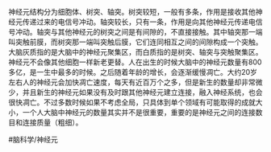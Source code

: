 神经元结构分为细胞体、树突、轴突。树突较短，一般有多条，作用是接收其他神经元传递过来的电信号冲动。轴突较长，只有一条，作用是向其他神经元传递电信号冲动。轴突与其他神经元的树突之间是有间隙的，不直接接触。其中轴突那一端叫突触前膜，而树突那一端叫突触后膜，它们连同相互之间的间隙构成一个突触。
大脑灰质指的是大脑中的神经元聚集区，而白质指的是树突、轴突与突触聚集区。
神经元不会像其他细胞一样新老更替。人在出生的时候大脑中的神经元数量有800多亿，是一生中最多的时候。之后随着年龄的增长，会逐渐缓慢凋亡。大约20岁左右人的神经元会加快凋亡速度，每天有近百万个之多，但是新生的数量却非常微少，并且新生的神经元如果没有及时跟其他神经元建立连接，融入神经系统，也会很快凋亡。不过多数时候如果不考虑全局，只具体到单个领域有可能取得的成就大小，一个人大脑中神经元的数量其实并不是很重要，重要的是神经元之间的连接数目和连接质量（粗细）。


#脑科学/神经元 